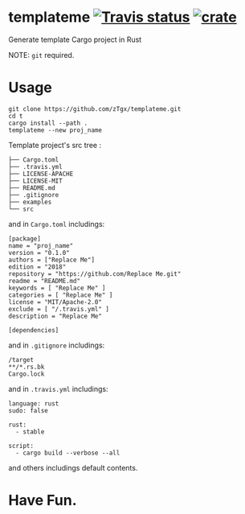 # templateme [![Travis status](https://travis-ci.org/zTgx/templateme.svg?branch=master)](https://travis-ci.org/zTgx/templateme) [![crate](https://img.shields.io/crates/v/templateme.svg)](https://crates.io/crates/templateme)

Generate template Cargo project in Rust

NOTE:
`git` required.

# Usage
```
git clone https://github.com/zTgx/templateme.git
cd t
cargo install --path .
templateme --new proj_name
```
Template project's src tree :  
```
├── Cargo.toml
├── .travis.yml
├── LICENSE-APACHE
├── LICENSE-MIT
├── README.md
├── .gitignore
├── examples
└── src
```

and in `Cargo.toml` includings:  
```
[package]
name = "proj_name"
version = "0.1.0"
authors = ["Replace Me"]
edition = "2018"
repository = "https://github.com/Replace Me.git"
readme = "README.md"
keywords = [ "Replace Me" ]
categories = [ "Replace Me" ]
license = "MIT/Apache-2.0"
exclude = [ "/.travis.yml" ]
description = "Replace Me"

[dependencies]
```  
and in `.gitignore` includings:  
```
/target
**/*.rs.bk
Cargo.lock
```
and in `.travis.yml` includings:
```
language: rust
sudo: false

rust:
  - stable

script:
  - cargo build --verbose --all  
```
and others includings default contents.  


# Have Fun.
